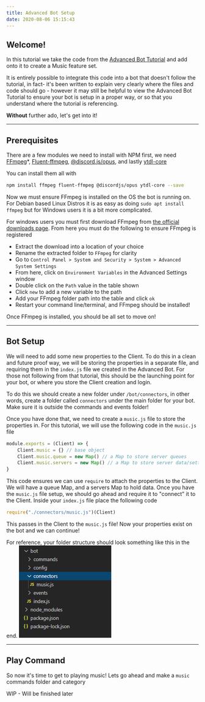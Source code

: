 ```yaml
---
title: Advanced Bot Setup
date: 2020-08-06 15:15:43
---
```


## Welcome!
In this tutorial we take the code from the [Advanced Bot Tutorial](/code/topics/discordjs/advancedbot) and add onto it to create a Music feature set. 

It is entirely possible to integrate this code into a bot that doesn't follow the tutorial, in fact- it's been written to explain very clearly where the files and code should go - however it may still be helpful to view the Advanced Bot Tutorial to ensure your bot is setup in a proper way, or so that you understand where the tutorial is referencing.

**Without** further ado, let's get into it!
___
## Prerequisites
There are a few modules we need to install with NPM first, we need [FFmpeg](https://www.npmjs.com/package/ffmpeg)\*, [Fluent-ffmpeg](https://www.npmjs.com/package/fluent-ffmpeg), [@discord.js/opus](https://www.npmjs.com/package/@discordjs/opus), and lastly [ytdl-core](https://www.npmjs.com/package/ytdl-core)

You can install them all with 
```bash
npm install ffmpeg fluent-ffmpeg @discordjs/opus ytdl-core --save
```

Now we must ensure FFmpeg is installed on the OS the bot is running on. For Debian based Linux Distros it is as easy as doing `sudo apt install ffmpeg` but for Windows users it is a bit more complicated.

For windows users you must first download FFmpeg from [the official downloads page](https://ffmpeg.zeranoe.com/builds/).
From here you must do the following to ensure FFmpeg is registered
- Extract the download into a location of your choice
- Rename the extracted folder to `FFmpeg` for clarity
- Go to `Control Panel > System and Security > System > Advanced System Settings`
- From here, click on `Environment Variables` in the Advanced Settings window
- Double click on the `Path` value in the table shown
- Click `new` to add a new variable to the path
- Add your FFmpeg folder path into the table and click `ok`
- Restart your command line/terminal, and FFmpeg should be installed!

Once FFmpeg is installed, you should be all set to move on!
___
## Bot Setup
We will need to add some new properties to the Client. To do this in a clean and future proof way, we will be storing the properties in a separate file, and requiring them in the `index.js` file we created in the Advanced Bot. For those not following from that tutorial, this should be the launching point for your bot, or where you store the Client creation and login.

To do this we should create a new folder under `/bot/connectors`, in other words, create a folder called `connectors` under the main folder for your bot. Make sure it is outside the commands and events folder!

Once you have done that, we need to create a `music.js` file to store the properties in. For this tutorial, we will use the following code in the `music.js` file
```js
module.exports = (Client) => {
    Client.music = {} // base object
    Client.music.queue = new Map() // a Map to store server queues
    Client.music.servers = new Map() // a Map to store server data/settings
}
```
This code ensures we can use `require` to attach the properties to the Client. We will have a queue Map, and a servers Map to hold data.
Once you have the `music.js` file setup, we should go ahead and require it to "connect" it to the Client. Inside your `index.js` file place the following code
```js
require("./connectors/music.js")(Client)
```
This passes in the Client to the `music.js` file! Now your properties exist on the bot and we can continue!

For reference, your folder structure should look something like this in the end.
![File Tree](../../../../assets/musicbotstructure.PNG)
___
## Play Command
So now it's time to get to playing music! Lets go ahead and make a `music` commands folder and category

WIP - Will be finished later